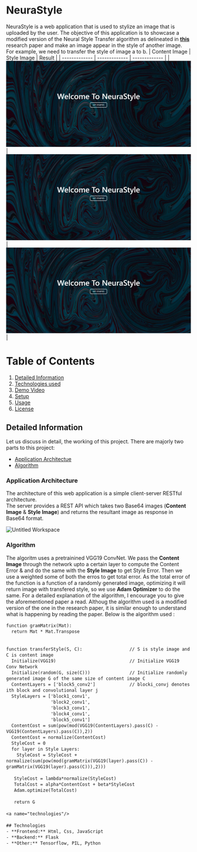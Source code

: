 # NeuraStyle
NeuraStyle is a web application that is used to stylize an image that is uploaded by the user. The objective of this application is to showcase a modified version of the Neural Style Transfer algorithm as delineated in [**this**](https://arxiv.org/abs/1508.06576) research paper and make an image appear in the style of another image.  
For example, we need to transfer the style of image a to b.
| Content Image  | Style Image | Result |
| ------------- | ------------- | ------------- |
| ![alt text](AppImages/NST1.JPG)  |![alt text](AppImages/NST1.JPG)|![alt text](AppImages/NST1.JPG)  |
# Table of Contents  
1) [Detailed Information](#info)  
2) [Technologies used](#technologies)
3) [Demo Video](#video)
4) [Setup](#setup)
5) [Usage](#usage)
6) [License](#license)







<a name="info"/>

## Detailed Information
Let us discuss in detail, the working of this project.
There are majorly two parts to this project:
- [Application Architectue](#architecture)
- [Algorithm](#algo)
  
<a name="architecture"/>

### Application Architecture
The architecture of this web application is a simple client-server RESTful architecture.  
The server provides a REST API which takes two Base64 images (**Content Image** & **Style Image**) and returns the resultant image as response in Base64 format.

![Untitled Workspace](https://user-images.githubusercontent.com/51921550/181747249-ca9d212d-d9bd-41de-a38a-1aba74c22af9.png)

<a name="algo"/>

### Algorithm
The algoritm uses a pretrainined VGG19 ConvNet. We pass the **Content Image** through the network upto a certain layer to compute the Content Error & and do the same with the **Style Image** to get Style Error. Then we use a weighted some of both the erros to get total error. As the total error of the function is a function of a  randomly generated image, optimizing it will return image with transfered style, so we use **Adam Optimizer** to do the same. For a detailed explanation of the algorithm, I encourage you to give the aforementioned paper a read. Althoug the algorithm used is a modified version of the one in the research paper, it is similar enough to understand what is happening by reading the paper. Below is the algorithm used :
```
function gramMatrix(Mat):
  return Mat * Mat.Transpose


function transferStyle(S, C):                  // S is style image and C is content image 
  Initialize(VGG19)                            // Initialize VGG19 Conv Network
  Initialize(random(G, size(C)))               // Initialize randomly generated image G of the same size of content image C 
  ContentLayers = ['block5_conv2']             // blocki_convj denotes ith block and convolutional layer j
  StyleLayers = ['block1_conv1',
                 'block2_conv1',
                 'block3_conv1',
                 'block4_conv1',
                 'block5_conv1']
  ContentCost = sum(pow(mod(VGG19(ContentLayers).pass(C) - VGG19(ContentLayers).pass(C)),2))
  ContentCost = normalize(ContentCost)
  StyleCost = 0
  for layer in Style Layers:
    StyleCost = StyleCost + normalize(sum(pow(mod(gramMatrix(VGG19(layer).pass(C)) -gramMatrix(VGG19(layer).pass(C))),2)))
    
   StyleCost = lambda*normalize(StyleCost)
   TotalCost = alpha*ContentCost + beta*StyleCost
   Adam.optimize(TotalCost)
  
   return G
   
<a name="technologies"/>

## Technologies
- **Frontend:** Html, Css, JavaScript
- **Backend:** Flask
- **Other:** Tensorflow, PIL, Python


  
  
```



